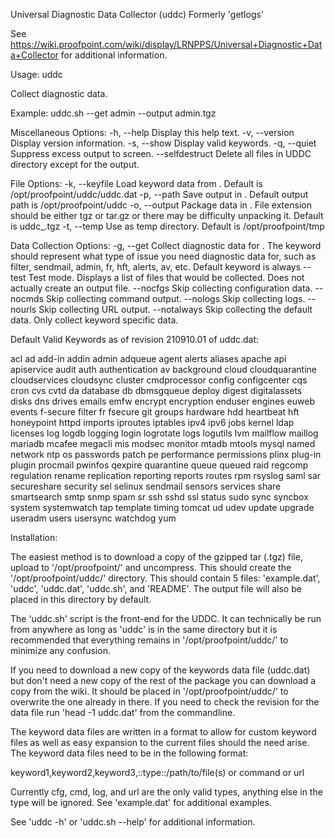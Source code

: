 Universal Diagnostic Data Collector (uddc)
Formerly 'getlogs'

See https://wiki.proofpoint.com/wiki/display/LRNPPS/Universal+Diagnostic+Data+Collector for additional information.

Usage: uddc <OPTIONS>

Collect diagnostic data.

Example: uddc.sh --get admin --output admin.tgz

Miscellaneous Options:
  -h, --help                Display this help text.
  -v, --version             Display version information.
  -s, --show                Display valid keywords.
  -q, --quiet               Suppress excess output to screen.
  --selfdestruct            Delete all files in UDDC directory except
                            for the output.

File Options:
  -k, --keyfile <file>      Load keyword data from <file>. Default is
                            /opt/proofpoint/uddc/uddc.dat
  -p, --path <path>         Save output in <path>. Default output
                            path is /opt/proofpoint/uddc
  -o, --output <file>       Package data in <file>. File extension
                            should be either tgz or tar.gz or there
                            may be difficulty unpacking it. Default is
                            uddc_<HOST>_<KEY>_<TIME>.tgz
  -t, --temp <path>         Use <path> as temp directory. Default is
                            /opt/proofpoint/tmp

Data Collection Options:
  -g, --get <keyword>       Collect diagnostic data for <keyword>. The
                            keyword should represent what type of issue
                            you need diagnostic data for, such as filter,
                            sendmail, admin, fr, hft, alerts, av, etc.
                            Default keyword is always
  --test                    Test mode. Displays a list of files that
                            would be collected. Does not actually create
                            an output file.
  --nocfgs                  Skip collecting configuration data.
  --nocmds                  Skip collecting command output.
  --nologs                  Skip collecting logs.
  --nourls                  Skip collecting URL output.
  --notalways               Skip collecting the default data. Only
                            collect keyword specific data.

Default Valid Keywords as of revision 210910.01 of uddc.dat:

acl                 ad                  add-in
addin               admin               adqueue             agent
alerts              aliases             apache              api
apiservice          audit               auth                authentication
av                  background          cloud               cloudquarantine
cloudservices       cloudsync           cluster             cmdprocessor
config              configcenter        cqs                 cron
cvs                 cvtd                da                  database
db                  dbmsgqueue          deploy              digest
digitalassets       disks               dns                 drives
emails              emfw                encrypt             encryption
enduser             engines             euweb               events
f-secure            filter              fr                  fsecure
git                 groups              hardware            hdd
heartbeat           hft                 honeypoint          httpd
imports             iproutes            iptables            ipv4
ipv6                jobs                kernel              ldap
licenses            log                 logdb               logging
login               logrotate           logs                logutils
lvm                 mailflow            maillog             mariadb
mcafee              megacli             mis                 modsec
monitor             mtadb               mtools              mysql
named               network             ntp                 os
passwords           patch               pe                  performance
permissions         plinx               plug-in             plugin
procmail            pwinfos             qexpire             quarantine
queue               queued              raid                regcomp
regulation          rename              replication         reporting
reports             routes              rpm                 rsyslog
saml                sar                 secureshare         security
sel                 selinux             sendmail            sensors
services            share               smartsearch         smtp
snmp                spam                sr                  ssh
sshd                ssl                 status              sudo
sync                syncbox             system              systemwatch
tap                 template            timing              tomcat
ud                  udev                update              upgrade
useradm             users               usersync            watchdog
yum


Installation:

The easiest method is to download a copy of the gzipped tar (.tgz) file,
upload to '/opt/proofpoint/' and uncompress. This should create the
'/opt/proofpoint/uddc/' directory. This should contain 5 files:
'example.dat', 'uddc', 'uddc.dat', 'uddc.sh', and 'README'. The
output file will also be placed in this directory by default.

The 'uddc.sh' script is the front-end for the UDDC. It can technically be
run from anywhere as long as 'uddc' is in the same directory but it is
recommended that everything remains in '/opt/proofpoint/uddc/' to minimize
any confusion.

If you need to download a new copy of the keywords data file (uddc.dat) but
don't need a new copy of the rest of the package you can download a copy from
the wiki. It should be placed in '/opt/proofpoint/uddc/' to overwrite the
one already in there. If you need to check the revision for the data file run
'head -1 uddc.dat' from the commandline.

The keyword data files are written in a format to allow for custom keyword
files as well as easy expansion to the current files should the need arise.
The keyword data files need to be in the following format:

keyword1,keyword2,keyword3,::type::/path/to/file(s) or command or url

Currently cfg, cmd, log, and url are the only valid types, anything else in
the type will be ignored. See 'example.dat' for additional examples.

See 'uddc -h' or 'uddc.sh --help' for additional information.

